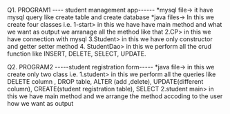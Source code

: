 Q1.  PROGRAM1
---- student management app------
*mysql file->
it have mysql query like create table and create database
*java files->
In this we create four classes i.e.
1-start> in this we have have main method and what we want as output we arranage all the method like that
2.CP> in this we have connection with mysql
3.Student> in this we have only constructor and getter setter method
4. StudentDao> in this we perform all the crud function like INSERT, DELETE, SELECT, UPDATE.


Q2. PROGRAM2
-----student registration form-----
*java file->
in this we create only two class i.e.
1.student> in this we perform all the queries like DELETE column , DROP table, ALTER (add ,delete), UPDATE(different column), CREATE(student registration table), SELECT
2.student main> in this we have main method and we arrange the method accoding to the user how we want as output
